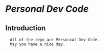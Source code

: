 # ___Personal Dev Code___

## Introduction

      All of the repo are Personcal Dev Code.   
      May you have a nice day.


